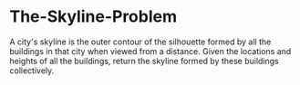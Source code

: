 # The-Skyline-Problem
A city's skyline is the outer contour of the silhouette formed by all the buildings in that city when viewed from a distance. Given the locations and heights of all the buildings, return the skyline formed by these buildings collectively.

